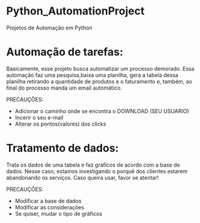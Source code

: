 # Python_AutomationProject
Projetos de Automação  em Python


# Automação de tarefas:

Basicamente, esse projeto busca automatizar um processo demorado.
Essa automação faz uma pesquisa,baixa uma planilha, gera a tabela dessa planilha retirando a quantidade de produtos e o faturamento e, também, ao final do processo manda um email automático.

PRECAUÇÕES:
- Adicionar o caminho onde se encontra o DOWNLOAD (SEU USUARIO)
- Incerir o seu e-mail
- Alterar os pontos(valores) dos clicks


# Tratamento de dados:
Trata os dados de uma tabela e faz gráficos de acordo com a base de dados.
Nesse caso, estamos investigando o porquê dos clientes estarem abandonando os serviços.
Caso queira usar, favor se atentar!

PRECAUÇÕES:
- Modificar a base de dados
- Modificar as considerações
- Se quiser, mudar o tipo de gráficos
